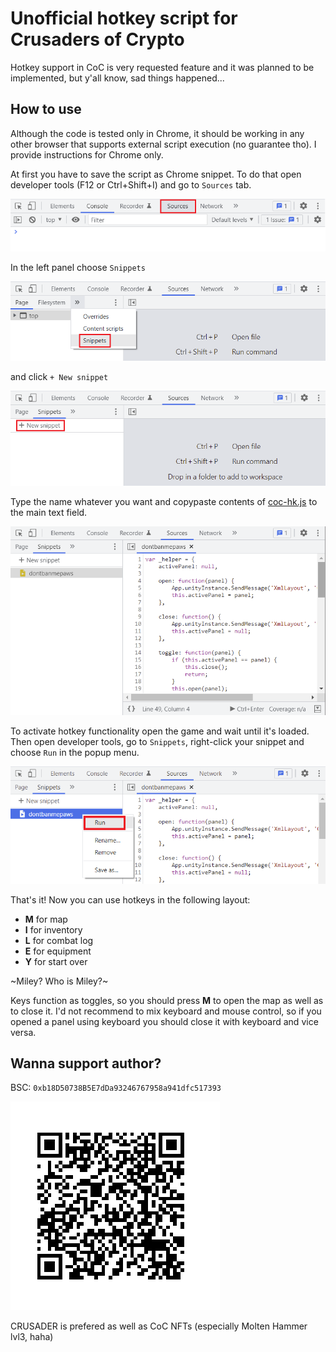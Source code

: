 # Unofficial hotkey script for Crusaders of Crypto

Hotkey support in CoC is very requested feature and it was planned to be implemented, but y'all know, sad things happened...

## How to use

Although the code is tested only in Chrome, it should be working in any other browser that supports external script execution (no guarantee tho). I provide instructions for Chrome only.

At first you have to save the script as Chrome snippet. To do that open developer tools (F12 or Ctrl+Shift+I) and go to `Sources` tab.

![step 1](/pics/step01.png)

In the left panel choose `Snippets`

![step 2](/pics/step02.png)

and click `+ New snippet`

![step 3](/pics/step03.png)

Type the name whatever you want and copypaste contents of [coc-hk.js](coc-hk.js) to the main text field.

![step 4](/pics/step04.png)

To activate hotkey functionality open the game and wait until it's loaded. Then open developer tools, go to `Snippets`, right-click your snippet and choose `Run` in the popup menu.

![step 5](/pics/step05.png)

That's it! Now you can use hotkeys in the following layout:
  * **M** for map
  * **I** for inventory
  * **L** for combat log
  * **E** for equipment
  * **Y** for start over

~Miley? Who is Miley?~

Keys function as toggles, so you should press **M** to open the map as well as to close it. I'd not recommend to mix keyboard and mouse control, so if you opened a panel using keyboard you should close it with keyboard and vice versa.

## Wanna support author?
BSC: `0xb18D50738B5E7dDa93246767958a941dfc517393`

![QR](/pics/qr.png)

CRUSADER is prefered as well as CoC NFTs (especially Molten Hammer lvl3, haha)
    
